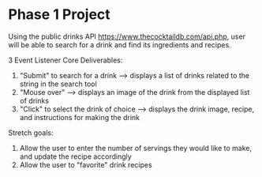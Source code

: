 # Phase 1 Project

Using the public drinks API https://www.thecocktaildb.com/api.php, user will be able to search for a drink and find its ingredients and recipes.

3 Event Listener Core Deliverables:
1. "Submit" to search for a drink --> displays a list of drinks related to the string in the search tool
2. "Mouse over" --> displays an image of the drink from the displayed list of drinks
2. "Click" to select the drink of choice --> displays the drink image, recipe, and instructions for making the drink

Stretch goals:
1. Allow the user to enter the number of servings they would like to make, and update the recipe accordingly
2. Allow the user to "favorite" drink recipes